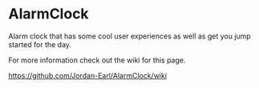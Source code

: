 # AlarmClock
Alarm clock that has some cool user experiences as well as get you jump started for the day.

For more information check out the wiki for this page.

https://github.com/Jordan-Earl/AlarmClock/wiki
